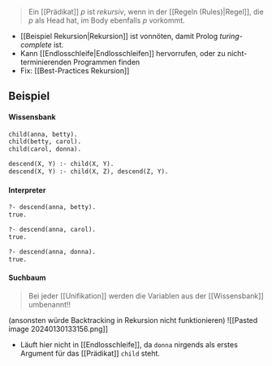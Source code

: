 > Ein [[Prädikat]] $p$ ist _rekursiv_, wenn in der [[Regeln (Rules)|Regel]], die $p$ als Head hat, im Body ebenfalls $p$ vorkommt.

- [[Beispiel Rekursion|Rekursion]] ist vonnöten, damit Prolog _turing-complete_ ist.
- Kann [[Endlosschleife|Endlosschleifen]] hervorrufen, oder zu nicht-terminierenden Programmen finden
- Fix: [[Best-Practices Rekursion]]

## Beispiel
#### Wissensbank
```pl
child(anna, betty).
child(betty, carol).
child(carol, donna).

descend(X, Y) :- child(X, Y).
descend(X, Y) :- child(X, Z), descend(Z, Y).
```

#### Interpreter
```pl
?- descend(anna, betty).
true.

?- descend(anna, carol).
true.

?- descend(anna, donna).
true.
```

#### Suchbaum
> Bei jeder [[Unifikation]] werden die Variablen aus der [[Wissensbank]] umbenannt!!

(ansonsten würde Backtracking in Rekursion nicht funktionieren)
![[Pasted image 20240130133156.png]]
- Läuft hier nicht in [[Endlosschleife]], da `donna` nirgends als erstes Argument für das [[Prädikat]] `child` steht.